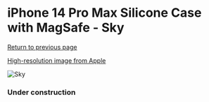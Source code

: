 # iPhone 14 Pro Max Silicone Case with MagSafe - Sky

[Return to previous page](/iphone_14)

[High-resolution image from Apple](https://store.storeimages.cdn-apple.com/8756/as-images.apple.com/is/MQUP3?wid=4500&hei=4500&fmt=png)

<div style="width: 384px"><img src="/everysource/MQUP3.png" alt="Sky"></div>

### Under construction
